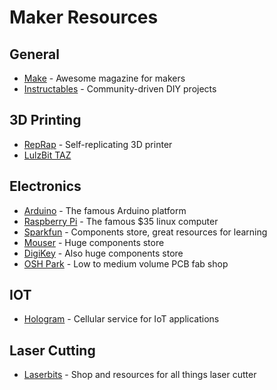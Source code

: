 # Maker Resources

## General

* [Make](http://makezine.com/) - Awesome magazine for makers
* [Instructables](http://instructables.com) - Community-driven DIY projects  

## 3D Printing

* [RepRap](http://reprap.org/) - Self-replicating 3D printer
* [LulzBit TAZ](https://www.lulzbot.com/store/printers/lulzbot-taz-5)

## Electronics

* [Arduino](http://arduino.cc) - The famous Arduino platform
* [Raspberry Pi](http://raspberrypi.org) - The famous $35 linux computer
* [Sparkfun](https://www.sparkfun.com/) - Components store, great resources for learning
* [Mouser](http://www.mouser.com/) - Huge components store
* [DigiKey](http://digikey.com) - Also huge components store
* [OSH Park](https://oshpark.com) - Low to medium volume PCB fab shop

## IOT

* [Hologram](https://hologram.io/) - Cellular service for IoT applications

## Laser Cutting

* [Laserbits](https://laserbits.com) - Shop and resources for all things laser cutter
